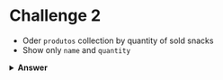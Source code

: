 # Challenge 2
- Oder `produtos` collection by quantity of sold snacks
- Show only `name` and `quantity`

<details>
  <summary><strong>Answer</strong></summary>

  ```js
  db.produtos
    .find({}, { _id: 0, nome: 1, vendidos: 1 })
    .sort({ vendidos: 1 });
  ```
</details>